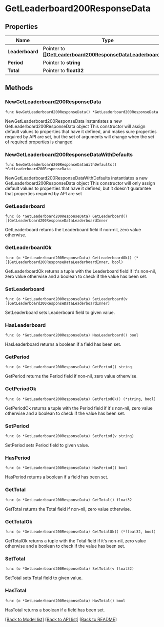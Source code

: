 # GetLeaderboard200ResponseData

## Properties

Name | Type | Description | Notes
------------ | ------------- | ------------- | -------------
**Leaderboard** | Pointer to [**[]GetLeaderboard200ResponseDataLeaderboardInner**](GetLeaderboard200ResponseDataLeaderboardInner.md) |  | [optional] 
**Period** | Pointer to **string** |  | [optional] 
**Total** | Pointer to **float32** |  | [optional] 

## Methods

### NewGetLeaderboard200ResponseData

`func NewGetLeaderboard200ResponseData() *GetLeaderboard200ResponseData`

NewGetLeaderboard200ResponseData instantiates a new GetLeaderboard200ResponseData object
This constructor will assign default values to properties that have it defined,
and makes sure properties required by API are set, but the set of arguments
will change when the set of required properties is changed

### NewGetLeaderboard200ResponseDataWithDefaults

`func NewGetLeaderboard200ResponseDataWithDefaults() *GetLeaderboard200ResponseData`

NewGetLeaderboard200ResponseDataWithDefaults instantiates a new GetLeaderboard200ResponseData object
This constructor will only assign default values to properties that have it defined,
but it doesn't guarantee that properties required by API are set

### GetLeaderboard

`func (o *GetLeaderboard200ResponseData) GetLeaderboard() []GetLeaderboard200ResponseDataLeaderboardInner`

GetLeaderboard returns the Leaderboard field if non-nil, zero value otherwise.

### GetLeaderboardOk

`func (o *GetLeaderboard200ResponseData) GetLeaderboardOk() (*[]GetLeaderboard200ResponseDataLeaderboardInner, bool)`

GetLeaderboardOk returns a tuple with the Leaderboard field if it's non-nil, zero value otherwise
and a boolean to check if the value has been set.

### SetLeaderboard

`func (o *GetLeaderboard200ResponseData) SetLeaderboard(v []GetLeaderboard200ResponseDataLeaderboardInner)`

SetLeaderboard sets Leaderboard field to given value.

### HasLeaderboard

`func (o *GetLeaderboard200ResponseData) HasLeaderboard() bool`

HasLeaderboard returns a boolean if a field has been set.

### GetPeriod

`func (o *GetLeaderboard200ResponseData) GetPeriod() string`

GetPeriod returns the Period field if non-nil, zero value otherwise.

### GetPeriodOk

`func (o *GetLeaderboard200ResponseData) GetPeriodOk() (*string, bool)`

GetPeriodOk returns a tuple with the Period field if it's non-nil, zero value otherwise
and a boolean to check if the value has been set.

### SetPeriod

`func (o *GetLeaderboard200ResponseData) SetPeriod(v string)`

SetPeriod sets Period field to given value.

### HasPeriod

`func (o *GetLeaderboard200ResponseData) HasPeriod() bool`

HasPeriod returns a boolean if a field has been set.

### GetTotal

`func (o *GetLeaderboard200ResponseData) GetTotal() float32`

GetTotal returns the Total field if non-nil, zero value otherwise.

### GetTotalOk

`func (o *GetLeaderboard200ResponseData) GetTotalOk() (*float32, bool)`

GetTotalOk returns a tuple with the Total field if it's non-nil, zero value otherwise
and a boolean to check if the value has been set.

### SetTotal

`func (o *GetLeaderboard200ResponseData) SetTotal(v float32)`

SetTotal sets Total field to given value.

### HasTotal

`func (o *GetLeaderboard200ResponseData) HasTotal() bool`

HasTotal returns a boolean if a field has been set.


[[Back to Model list]](../README.md#documentation-for-models) [[Back to API list]](../README.md#documentation-for-api-endpoints) [[Back to README]](../README.md)



